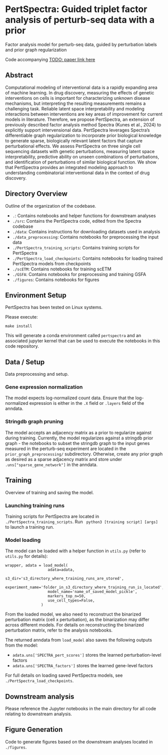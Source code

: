 # PertSpectra: Guided triplet factor analysis of perturb-seq data with a prior
Factor analysis model for perturb-seq data, guided by perturbation labels and prior graph regularization

Code accompanying [TODO: paper link here]()

## Abstract
Computational modeling of interventional data is a rapidly expanding area of machine learning. In drug discovery, measuring the effects of genetic
interventions on cells is important for characterizing unknown disease mechanisms, but interpreting the resulting measurements remains a challenging task. Reliable latent space interpretability and modeling interactions between interventions are key areas of improvement for current models
in literature. Therefore, we propose PertSpectra, an extension of previously described factor analysis method Spectra (Kunes et al., 2024) to
explicitly support intervensional data. PertSpectra leverages Spectra’s differentiable graph regularization to incorporate prior biological knowledge
to generate sparse, biologically relevant latent factors that capture perturbational effects. We assess PertSpectra on three single cell sequencing
datasets with genetic perturbations, measuring latent space interpretability, predictive ability on unseen combinations of perturbations, and identification of perturbations of similar biological function. We show that PertSpectra provides an integrated modeling approach to understanding
combinatorial interventional data in the context of drug discovery.

## Directory Overview
Outline of the organization of the codebase.
* `.`: Contains notebooks and helper functions for downstream analyses
* `./src`: Contains the PertSpectra code, edited from the Spectra codebase
* `./data`: Contains instructions for downloading datasets used in analysis
* `./data_preprocessing`: Contains notebooks for preprocessing the input data
* `./PertSpectra_training_scripts`: Contains training scripts for PertSpectra
* `./PertSpectra_load_checkpoints`: Contains notebooks for loading trained PertSpectra models from checkpoints
* `./scETM`: Contains notebooks for training scETM
* `./GSFA`: Contains notebooks for preprocessing and training GSFA
* `./figures`: Contains notebooks for figures

## Environment Setup
PertSpectra has been tested on Linux systems.

Please execute:

```
make install
```

This will generate a conda environment called `pertspectra` and an associated jupyter kernel that
can be used to execute the notebooks in this code repository.


## Data / Setup
Data preprocessing and setup.
### Gene expression normalization
The model expects log-normalized count data. Ensure that the log-normalized expression is either in the `.X` field or `.layers` field of the anndata.

### Stringdb graph pruning
The model accepts an adjacency matrix as a prior to regularize against during training. Currently, the model regularizes against a stringdb prior graph - the notebooks to subset the stringdb graph to the input genes measured in the perturb-seq experiment are located in the `prior_graph_preprocessing/` subdirectory. Otherwise, create any prior graph as desired as a sparse adjacency matrix and store under `.uns["sparse_gene_network"]` in the anndata.

## Training
Overview of training and saving the model.
### Launching training runs
Training scripts for PertSpectra are located in `./PertSpectra_training_scripts`. Run
``` python3 [training script] [args]```
to launch a training run.

### Model loading
The model can be loaded with a helper function in `utils.py` (refer to `utils.py` for details):
```
wrapper, adata = load_model(
                   adata=adata,
                   s3_dir='s3_directory_where_training_runs_are_stored',
                   experiment_name='folder_in_s3_directory_where_training_run_is_located',
                   model_name='name_of_saved_model_pickle',
                   markers_top_n=50,
                   use_cell_types=False,
                )
```
From the loaded model, we also need to reconstruct the binarized perturbation matrix (cell x perturbation), as the binarization may differ across different models. For details on reconstructing the binarized perturbation matrix, refer to the analysis notebooks.

The returned anndata from `load_model` also saves the following outputs from the model:
* `adata.uns['SPECTRA_pert_scores']` stores the learned perturbation-level factors
* `adata.uns['SPECTRA_factors']` stores the learned gene-level factors

For full details on loading saved PertSpectra models, see `./PertSpectra_load_checkpoints`.

## Downstream analysis
Please reference the Jupyter notebooks in the main directory for all code relating to downstream analysis.

## Figure Generation
Code to generate figures based on the downstream analyses located in `./figures`.
